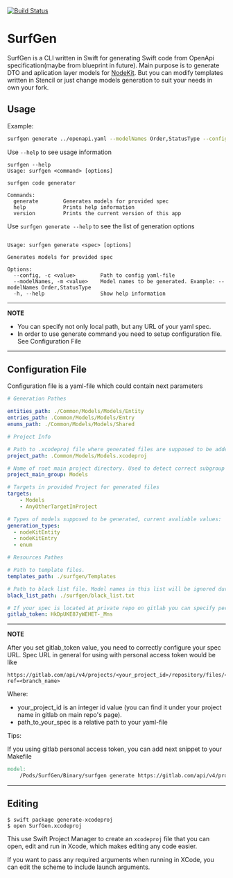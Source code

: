 [![Build Status](https://travis-ci.com/JohnReeze/SurfGen.svg?token=ZXokqeDnBGm8WAqyowYA&branch=master)](https://travis-ci.com/JohnReeze/SurfGen)

# SurfGen

SurfGen is a CLI written in Swift for generating Swift code from OpenApi specification(maybe from blueprint in future). Main purpose is to generate DTO and aplication layer models for [NodeKit](https://github.com/surfstudio/NodeKit). But you can modify templates written in Stencil or just change models generation to suit your needs in own your fork. 

## Usage

Example:

```sh
surfgen generate ../openapi.yaml --modelNames Order,StatusType --config ./config.yaml
```

Use `--help` to see usage information

```
surfgen --help
Usage: surfgen <command> [options]

surfgen code generator

Commands:
  generate        Generates models for provided spec
  help            Prints help information
  version         Prints the current version of this app
```

Use `surfgen generate --help` to see the list of generation options

```

Usage: surfgen generate <spec> [options]

Generates models for provided spec

Options:
  --config, -c <value>        Path to config yaml-file
  --modelNames, -m <value>    Model names to be generated. Example: --modelNames Order,StatusType
  -h, --help                  Show help information
```
---
**NOTE**

* You can specify not only local path, but any URL of your yaml spec.
* In order to use generate command you need to setup configuration file. See Configuration File 

---



## Configuration File

Configuration file is a yaml-file which could contain next parameters

```yaml
# Generation Pathes

entities_path: ./Common/Models/Models/Entity
entries_path: .Common/Models/Models/Entry
enums_path: ./Common/Models/Models/Shared

# Project Info

# Path to .xcodeproj file where generated files are supposed to be added
project_path: .Common/Models/Models.xcodeproj

# Name of root main project directory. Used to detect correct subgroup in project tree
project_main_group: Models

# Targets in provided Project for generated files
targets:
    - Models
    - AnyOtherTargetInProject

# Types of models supposed to be generated, current avaliable values: 'nodeKitEntry', 'nodeKitEntity', 'enum'"
generation_types:
  - nodeKitEntity
  - nodeKitEntry
  - enum

# Resources Pathes

# Path to template files.
templates_path: ./surfgen/Templates

# Path to black list file. Model names in this list will be ignored during generation proccess
black_list_path: ./surfgen/black_list.txt

# If your spec is located at private repo on gitlab you can specify personal access token (for more info see https://docs.gitlab.com/ee/user/profile/personal_access_tokens.html)
gitlab_token: HkDpUKE87yWEHET-_Mns

```

---
**NOTE**

After you set gitlab_token value, you need to correctly configure your spec URL.
Spec URL in general for using with personal access token would be like

```
https://gitlab.com/api/v4/projects/<your_project_id>/repository/files/<path_to_your_spec>/raw?ref=<branch_name>
```
Where: 
- your_project_id is an integer id value (you can find it under your project name in gitlab on main repo's page).
- path_to_your_spec is a relative path to your yaml-file

Tips:

If you using gitlab personal access token, you can add next snippet to your Makefile

```makefile
model:
    /Pods/SurfGen/Binary/surfgen generate https://gitlab.com/api/v4/projects/<your_project_id>/repository/files/<path_to_your_spec>/raw?ref=master --modelNames $(modelNames) 
```
---

## Editing

```
$ swift package generate-xcodeproj
$ open SurfGen.xcodeproj
```
This use Swift Project Manager to create an `xcodeproj` file that you can open, edit and run in Xcode, which makes editing any code easier.

If you want to pass any required arguments when running in XCode, you can edit the scheme to include launch arguments.
